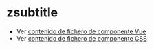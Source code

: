 # zsubtitle

 - Ver [contenido de fichero de componente Vue](./zsubtitle.vue)
 - Ver [contenido de fichero de componente CSS](./zsubtitle.css)
